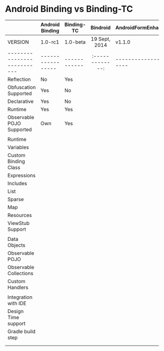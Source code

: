 # Android Binding vs Binding-TC

|                           | Android Binding | Binding-TC |    Bindroid   | AndroidFormEnhancer |
|---------------------------|-----------------|------------|:-------------:|---------------------|
| VERSION                   |     1.0-rc1     |  1.0-beta  | 19 Sept, 2014 |        v1.1.0       |
|---------------------------|-----------------|------------|:-------------:|---------------------|
| Reflection                |        No       |     Yes    |               |                     |
| Obfuscation Supported     |       Yes       |     No     |               |                     |
| Declarative               |       Yes       |     No     |               |                     |
| Runtime                   |       Yes       |     Yes    |               |                     |
| Observable POJO Supported |       Own       |     Yes    |               |                     |
|                           |                 |            |               |                     |
| Runtime                   |                 |            |               |                     |
|   Variables               |                 |            |               |                     |
|   Custom Binding Class    |                 |            |               |                     |
|   Expressions             |                 |            |               |                     |
|   Includes                |                 |            |               |                     |
|   List                    |                 |            |               |                     |
|   Sparse                  |                 |            |               |                     |
|   Map                     |                 |            |               |                     |
|   Resources               |                 |            |               |                     |
|   ViewStub Support        |                 |            |               |                     |
|                           |                 |            |               |                     |
| Data Objects              |                 |            |               |                     |
|   Observable POJO         |                 |            |               |                     |
|   Observable Collections  |                 |            |               |                     |
|   Custom Handlers         |                 |            |               |                     |
|                           |                 |            |               |                     |
| Integration with IDE      |                 |            |               |                     |
|   Design Time support     |                 |            |               |                     |
|   Gradle build step       |                 |            |               |                     |
|                           |                 |            |               |                     |
|                           |                 |            |               |                     |

[1]: https://developer.android.com/intl/ru/tools/data-binding/guide.html
[2]: https://github.com/depoll/bindroid
[3]: https://github.com/ksoichiro/AndroidFormEnhancer

[99]: http://www.tablesgenerator.com/markdown_tables
